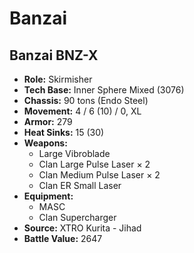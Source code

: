 # Banzai
## Banzai BNZ-X
- **Role:** Skirmisher
- **Tech Base:** Inner Sphere Mixed (3076)
- **Chassis:** 90 tons (Endo Steel)
- **Movement:** 4 / 6 (10) / 0, XL
- **Armor:** 279
- **Heat Sinks:** 15 (30)
- **Weapons:**
  - Large Vibroblade
  - Clan Large Pulse Laser × 2
  - Clan Medium Pulse Laser × 2
  - Clan ER Small Laser
- **Equipment:**
  - MASC
  - Clan Supercharger
- **Source:** XTRO Kurita - Jihad
- **Battle Value:** 2647

